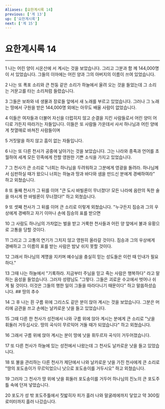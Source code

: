```yaml
---
Aliases: [요한계시록 14]
previous: ['계 13']
up: ['요한계시록']
next: ['계 15']
---
```

# 요한계시록 14

***


1 나는 어린 양이 시온산에 서 계시는 것을 보았습니다. 그리고 그분과 함 께 144,000명이 서 있었습니다. 그들의 이마에는 어린 양과 그의 아버지의 이름이 쓰여 있었습니다. 

2 나는 또 폭포 소리와 큰 천둥 같은 소리가 하늘에서 울려 오는 것을 들었는데 그 소리는 거문고를 타는 소리처럼 들렸습니다. 

3 그들은 보좌와 네 생물과 장로들 앞에서 새 노래를 부르고 있었습니다. 그러나 그 노래는 땅에서 구원을 받은 144,000명 외에는 아무도 배울 사람이 없었습니다. 

4 이들은 여자들과 더불어 자신을 더럽히지 않고 순결을 지킨 사람들로서 어린 양이 어디로 가든지 따라가는 자들입니다. 이들은 또 사람들 가운데서 사서 하나님과 어린 양에게 첫열매로 바쳐진 사람들이며 

5 거짓말을 하지 않고 흠이 없는 자들입니다. 

6 나는 또 다른 천사가 공중에 날아가는 것을 보았습니다. 그는 나라와 종족과 언어를 초월하여 세계 모든 민족에게 전할 영원한 기쁜 소식을 가지고 있었습니다. 

7 그 천사가 큰 소리로 "너희는 하나님을 두려워하고 그분에게 영광을 돌려라. 하나님께서 심판하실 때가 왔으니 너희는 하늘과 땅과 바다와 샘을 만드신 분에게 경배하여라" 하고 외쳤습니다. 

8 또 둘째 천사가 그 뒤를 이어 "큰 도시 바빌론이 무너졌다! 모든 나라에 음란의 독한 술을 마시게 한 바빌론이 무너졌다!" 하고 외쳤습니다. 

9 또 셋째 천사가 그 뒤를 이어 큰 소리로 이렇게 외쳤습니다. "누구든지 짐승과 그의 우상에게 경배하고 자기 이마나 손에 짐승의 표를 받으면 

10 그 사람도 하나님의 가차없는 벌을 받고 거룩한 천사들과 어린 양 앞에서 불과 유황으로 고통을 당할 것이다. 

11 그리고 그 고통의 연기가 그치지 않고 영원히 올라갈 것이다. 짐승과 그의 우상에게 경배하고 그 이름의 표를 받는 사람은 밤낮 쉬지 못할 것이다. 

12 그래서 하나님의 계명을 지키며 예수님을 충실히 믿는 성도들은 이런 때 인내가 필요하다." 

13 그때 나는 하늘에서 "기록하라. 지금부터 주님을 믿고 죽는 사람은 행복하다" 라고 말하는 음성을 들었습니다. 그러자 성령님도 "그렇다. 그들은 괴로운 수고에서 벗어나 쉬게 될 것이다. 이것은 그들의 행한 일이 그들을 따라다니기 때문이다" 하고 말씀하셨습니다. ## 땅의 추수 

14 그 후 나는 흰 구름 위에 그리스도 같은 분이 앉아 계시는 것을 보았습니다. 그분은 머리에 금관을 쓰고 손에는 날카로운 낫을 들고 있었습니다. 

15 그때 다른 한 천사가 성전에서 나와 구름 위에 앉아 계시는 분에게 큰 소리로 "낫을 휘둘러 거두십시오. 땅의 곡식이 무르익어 거둘 때가 되었습니다" 하고 외쳤습니다. 

16 그래서 구름 위에 앉아 계시는 분이 땅에 낫을 휘두르자 곡식이 거두어졌습니다. 

17 또 다른 천사가 하늘에 있는 성전에서 나왔는데 그 천사도 날카로운 낫을 들고 있었습니다. 

18 또 불을 관리하는 다른 천사가 제단에서 나와 날카로운 낫을 가진 천사에게 큰 소리로 "땅의 포도송이가 무르익었으니 낫으로 포도송이를 거두시오" 하고 외쳤습니다. 

19 그러자 그 천사가 땅 위에 낫을 휘둘러 포도송이를 거두어 하나님의 진노의 큰 포도주틀 속에 던져 넣었습니다. 

20 포도가 성 밖 포도주틀에서 짓밟히자 피가 흘러 나와 말굴레에까지 닿았고 약 300킬로미터까지 흘러 나갔습니다.
